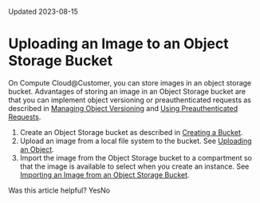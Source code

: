 Updated 2023-08-15
# Uploading an Image to an Object Storage Bucket
On Compute Cloud@Customer, you can store images in an object storage bucket.
Advantages of storing an image in an Object Storage bucket are that you can implement object versioning or preauthenticated requests as described in [Managing Object Versioning](https://docs.oracle.com/en-us/iaas/compute-cloud-at-customer/topics/object/managing-object-versioning.htm#managing-object-versioning "On Compute Cloud@Customer, object versioning provides data protection against accidental or malicious object update, overwrite, or deletion.") and [Using Preauthenticated Requests](https://docs.oracle.com/en-us/iaas/compute-cloud-at-customer/topics/object/using-pre-authenticaed-requests.htm#using-pre-authenticaed-requests "On Compute Cloud@Customer, preauthenticated requests provide a way to let users access a bucket or an object without having their own credentials, as long as the request creator has permissions to access those objects.").
  1. Create an Object Storage bucket as described in [Creating a Bucket](https://docs.oracle.com/en-us/iaas/compute-cloud-at-customer/topics/object/creating-a-bucket.htm#creating-a-bucket "On Compute Cloud@Customer, you can create Object Storage buckets.").
  2. Upload an image from a local file system to the bucket. See [Uploading an Object](https://docs.oracle.com/en-us/iaas/compute-cloud-at-customer/topics/object/uploading-an-object.htm#uploading-an-object "On Compute Cloud@Customer, you can upload an object using the CLI and API.").
  3. Import the image from the Object Storage bucket to a compartment so that the image is available to select when you create an instance. See [Importing an Image from an Object Storage Bucket](https://docs.oracle.com/en-us/iaas/compute-cloud-at-customer/topics/images/importing-an-image-from-an-object-storage-bucket.htm#importing-an-image-from-an-object-storage-bucket_0 "On Compute Cloud@Customer, you can import an image into a compartment from an Object Storage bucket.").


Was this article helpful?
YesNo

